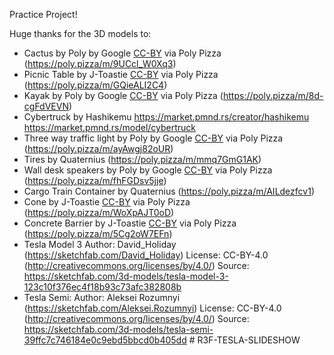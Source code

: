 Practice Project!


Huge thanks for the 3D models to:
- Cactus by Poly by Google [CC-BY](https://creativecommons.org/licenses/by/3.0/) via Poly Pizza (https://poly.pizza/m/9UCcl_W0Xq3)
- Picnic Table by J-Toastie [CC-BY](https://creativecommons.org/licenses/by/3.0/) via Poly Pizza (https://poly.pizza/m/GQieALI2C4)
- Kayak by Poly by Google [CC-BY](https://creativecommons.org/licenses/by/3.0/) via Poly Pizza (https://poly.pizza/m/8d-cgFdVEVN)
- Cybertruck by Hashikemu https://market.pmnd.rs/creator/hashikemu https://market.pmnd.rs/model/cybertruck
- Three way traffic light by Poly by Google [CC-BY](https://creativecommons.org/licenses/by/3.0/) via Poly Pizza (https://poly.pizza/m/ayAwgj82oUR)
- Tires by Quaternius (https://poly.pizza/m/mmq7GmG1AK)
- Wall desk speakers by Poly by Google [CC-BY](https://creativecommons.org/licenses/by/3.0/) via Poly Pizza (https://poly.pizza/m/fhFGDsv5jje)
- Cargo Train Container by Quaternius (https://poly.pizza/m/AILdezfcv1)
- Cone by J-Toastie [CC-BY](https://creativecommons.org/licenses/by/3.0/) via Poly Pizza (https://poly.pizza/m/WoXpAJT0oD)
- Concrete Barrier by J-Toastie [CC-BY](https://creativecommons.org/licenses/by/3.0/) via Poly Pizza (https://poly.pizza/m/5Cg2oW7EFn)
- Tesla Model 3 Author: David_Holiday (https://sketchfab.com/David_Holiday)
License: CC-BY-4.0 (http://creativecommons.org/licenses/by/4.0/)
Source: https://sketchfab.com/3d-models/tesla-model-3-123c10f376ec4f18b93c73afc382808b
- Tesla Semi: Author: Aleksei Rozumnyi (https://sketchfab.com/Aleksei.Rozumnyi)
License: CC-BY-4.0 (http://creativecommons.org/licenses/by/4.0/)
Source: https://sketchfab.com/3d-models/tesla-semi-39ffc7c746184e0c9ebd5bbcd0b405dd
#   R 3 F - T E S L A - S L I D E S H O W 
 
 
